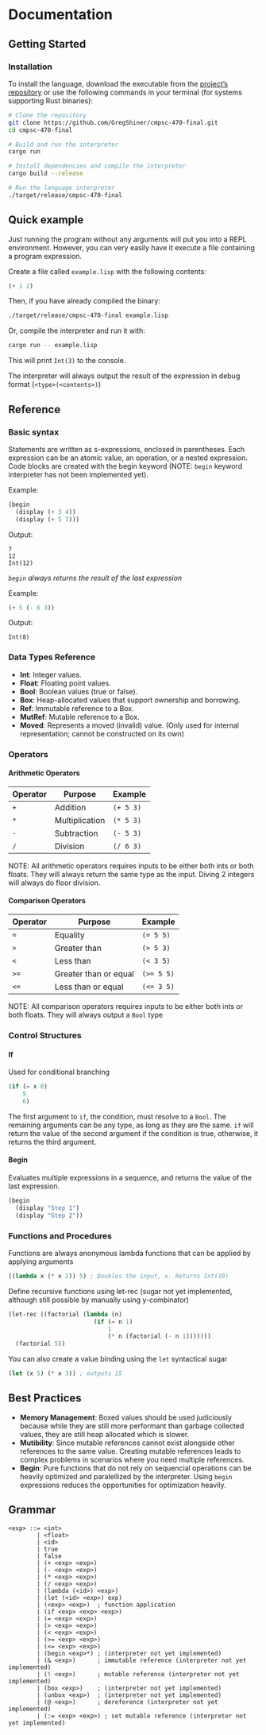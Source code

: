 # Documentation

## Getting Started

### Installation
To install the language, download the executable from the [project’s repository](https://github.com/GregShiner/cmpsc-470-final/releases) or use the following commands in your terminal (for systems supporting Rust binaries):

```bash
# Clone the repository
git clone https://github.com/GregShiner/cmpsc-470-final.git
cd cmpsc-470-final

# Build and run the interpreter
cargo run

# Install dependencies and compile the interpreter
cargo build --release

# Run the language interpreter
./target/release/cmpsc-470-final
```

## Quick example
Just running the program without any arguments will put you into a REPL environment. However, you can very easily have it execute a file containing a program expression.

Create a file called `example.lisp` with the following contents:
```lisp
(+ 1 2)
```

Then, if you have already compiled the binary:
```sh
./target/release/cmpsc-470-final example.lisp
```

Or, compile the interpreter and run it with:
```sh
cargo run -- example.lisp
```

This will print `Int(3)` to the console.

The interpreter will always output the result of the expression in debug format (`<type>(<contents>)`)

## Reference

### Basic syntax
Statements are written as s-expressions, enclosed in parentheses. Each expression can be an atomic value, an operation, or a nested expression. Code blocks are created with the begin keyword (NOTE: `begin` keyword interpreter has not been implemented yet).

Example:
```lisp
(begin
  (display (+ 3 4))
  (display (+ 5 7)))
```
Output:
```
7
12
Int(12)
```
*`begin` always returns the result of the last expression*

Example:
```lisp
(+ 5 (- 6 3))
```
Output:
```
Int(8)
```

### Data Types Reference

- **Int**: Integer values.
- **Float**: Floating point values.
- **Bool**: Boolean values (true or false).
- **Box**: Heap-allocated values that support ownership and borrowing.
- **Ref**: Immutable reference to a Box.
- **MutRef**: Mutable reference to a Box.
- **Moved**: Represents a moved (invalid) value. (Only used for internal representation; cannot be constructed on its own)

### Operators

#### Arithmetic Operators
| Operator | Purpose            | Example               |
| -------- | ------------------ | --------------------- |
| `+`      | Addition           | `(+ 5 3)`            |
| `*`      | Multiplication     | `(* 5 3)`            |
| `-`      | Subtraction        | `(- 5 3)`            |
| `/`      | Division           | `(/ 6 3)`            |
NOTE: All arithmetic operators requires inputs to be either both ints or both floats. They will always return the same type as the input. Diving 2 integers will always do floor division.

#### Comparison Operators
| Operator | Purpose                | Example               |
| -------- | ---------------------- | --------------------- |
| `=`      | Equality               | `(= 5 5)`            |
| `>`      | Greater than           | `(> 5 3)`            |
| `<`      | Less than              | `(< 3 5)`            |
| `>=`     | Greater than or equal  | `(>= 5 5)`           |
| `<=`     | Less than or equal     | `(<= 3 5)`           |
NOTE: All comparison operators requires inputs to be either both ints or both floats. They will always output a `Bool` type

### Control Structures

#### If
Used for conditional branching
```lisp
(if (= x 0)
    5
    6)
```
The first argument to `if`, the condition, must resolve to a `Bool`. The remaining arguments can be any type, as long as they are the same. `if` will return the value of the second argument if the condition is true, otherwise, it returns the third argument.

#### Begin
Evaluates multiple expressions in a sequence, and returns the value of the last expression.
```lisp
(begin
  (display "Step 1")
  (display "Step 2"))
```

### Functions and Procedures
Functions are always anonymous lambda functions that can be applied by applying arguments
```lisp
((lambda x (* x 2)) 5) ; Doubles the input, x. Returns Int(10)
```
Define recursive functions using let-rec (sugar not yet implemented, although still possible by manually using y-combinator)
```lisp
(let-rec ((factorial (lambda (n)
                        (if (= n 1)
                            1
                            (* n (factorial (- n 1)))))))
  (factorial 5))
```
You can also create a value binding using the `let` syntactical sugar
```lisp
(let (x 5) (* x 3)) ; outputs 15
```

## Best Practices
- **Memory Management**: Boxed values should be used judiciously because while they are still more performant than garbage collected values, they are still heap allocated which is slower.
- **Mutibility**: Since mutable references cannot exist alongside other references to the same value. Creating mutable references leads to complex problems in scenarios where you need multiple references.
- **Begin**: Pure functions that do not rely on sequencial operations can be heavily optimized and paralellized by the interpreter. Using `begin` expressions reduces the opportunities for optimization heavily.

## Grammar
```antlr
<exp> ::= <int>
        | <float>
        | <id>
        | true
        | false
        | (+ <exp> <exp>)
        | (- <exp> <exp>)
        | (* <exp> <exp>)
        | (/ <exp> <exp>)
        | (lambda (<id>) <exp>)
        | (let (<id> <exp>) exp)
        | (<exp> <exp>)  ; function application
        | (if <exp> <exp> <exp>)
        | (= <exp> <exp>)
        | (> <exp> <exp>)
        | (< <exp> <exp>)
        | (>= <exp> <exp>)
        | (<= <exp> <exp>)
        | (begin <exp>*) ; (interpreter not yet implemented)
        | (& <exp>)      ; immutable reference (interpreter not yet implemented)
        | (! <exp>)      ; mutable reference (interpreter not yet implemented)
        | (box <exp>)    ; (interpreter not yet implemented)
        | (unbox <exp>)  ; (interpreter not yet implemented)
        | (@ <exp>)      ; dereference (interpreter not yet implemented)
        | (:= <exp> <exp>) ; set mutable reference (interpreter not yet implemented)
```
